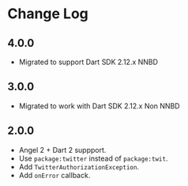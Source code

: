 # Change Log

## 4.0.0

* Migrated to support Dart SDK 2.12.x NNBD

## 3.0.0

* Migrated to work with Dart SDK 2.12.x Non NNBD

## 2.0.0

* Angel 2 + Dart 2 suppport.
* Use `package:twitter` instead of `package:twit`.
* Add `TwitterAuthorizationException`.
* Add `onError` callback.
